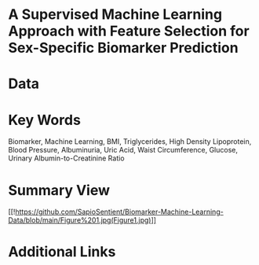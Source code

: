 # A Supervised Machine Learning Approach with Feature Selection for Sex-Specific Biomarker Prediction

# Data


# Key Words
Biomarker, Machine Learning, BMI, Triglycerides, High Density Lipoprotein, Blood Pressure, Albuminuria, Uric Acid, Waist Circumference, Glucose, Urinary Albumin-to-Creatinine Ratio

# Summary View
[[!https://github.com/SapioSentient/Biomarker-Machine-Learning-Data/blob/main/Figure%201.jpg(Figure1.jpg)]]

# Additional Links
